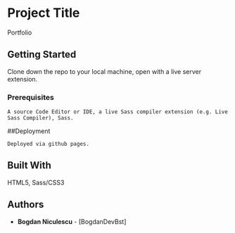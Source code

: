 # Project Title

Portfolio

## Getting Started

Clone down the repo to your local machine, open with a live server extension.

### Prerequisites

```
A source Code Editor or IDE, a live Sass compiler extension (e.g. Live Sass Compiler), Sass.
```
##Deployment

```
Deployed via github pages.
```

## Built With

HTML5, Sass/CSS3

## Authors

- **Bogdan Niculescu** - [BogdanDevBst]
